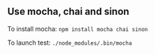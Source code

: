 ## Use mocha, chai and sinon

To install mocha: `npm install mocha chai sinon`

To launch test: `./node_modules/.bin/mocha`
